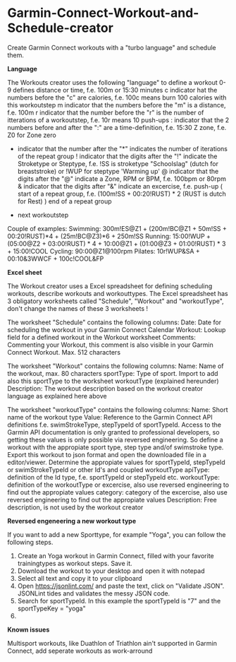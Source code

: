 # Garmin-Connect-Workout-and-Schedule-creator
Create Garmin Connect workouts with a "turbo language" and schedule them.

**Language**

The Workouts creator uses the following "language" to define a workout
  0-9  defines distance or time, f.e. 100m or 15:30 minutes
  c    indicator hat the numbers before the "c" are calories, f.e. 100c means burn 100 calories with this workoutstep
  m    indicator that the numbers before the "m" is a distance, f.e. 100m
  r    indicator that the number before the "r" is the number of itterations of a workoutstep, f.e. 10r means 10 push-ups
  :    indicator that the 2 numbers before and after the ":" are a time-definition, f.e. 15:30
  Z    zone, f.e. Z0 for Zone zero
  *    indicator that the number after the "*" indicates the number of iterations of the repeat group
  !    indicator that the digits after the "!" indicate the Stroketype or Steptype, f.e. !SS is stroketype "Schoolslag" (dutch for breaststroke) 
       or !WUP for steptype 'Warming up'
  @    indicator that the digits after the "@" indicate a Zone, RPM or BPM, f.e. 100bpm or 80rpm
  &    indicator that the digits after "&" indicate an excercise, f.e. push-up
  (    start of a repeat group, f.e. (100m!SS + 00:20!RUST) * 2 (RUST is dutch for Rest)
  )    end of a repeat group
  +    next workoutstep
  
Couple of examples:
  Swimming: 300m!ES@Z1 + (200m!BC@Z1 + 50m!SS + 00:20!RUST)*4 + (25m!BC@Z3)*6 + 250m!SS
  Running:  15:00!WUP + (05:00@Z2 + 03:00!RUST) * 4 + 10:00@Z1 + (01:00@Z3 + 01:00!RUST) * 3 + 15:00!COOL
  Cycling:  90:00@Z1@100rpm
  Pilates:  10r!WUP&SA + 00:10&3WWCF + 100c!COOL&FP

**Excel sheet**

The Workout creator uses a Excel spreadsheet for defining scheduling workouts, describe workouts and workouttypes. The Excel spreadsheet has 3 obligatory worksheets called "Schedule", "Workout" and "workoutType", don't change the names of these 3 worksheets !

The worksheet "Schedule" contains the following columns:
  Date:         Date for scheduling the workout in your Garmin Connect Calendar
  Workout:      Lookup field for a defined workout in the Workout worksheet
  Comments:     Commenting your Workout, this comment is also visible in your Garmin Connect Workout. Max. 512 characters
  
The worksheet "Workout" contains the following columns:
  Name:         Name of the workout, max. 80 characters
  sportType:    Type of sport. Import to add also this sportType to the worksheet workoutType (explained hereunder)
  Description:  The workout description based on the workout creator language as explained here above
  
The worksheet "workoutType" contains the following columns:
  Name:         Short name of the workout type
  Value:        Reference to the Garmin Connect API definitions f.e. swimStrokeType, stepTypeId of sportTypeId. Access to the Garmin API documentation is only
		            granted to professional developers, so getting these values is only possible via reversed engineering. So define a workout with the appropiate
		            sport type, step type and/of swimstroke type. Export this workout to json format and open the downloaded file in a editor/viewer. Determine the
		            appropiate values for sportTypeId, stepTypeId or swimStrokeTypeId or other Id's and coupled workoutType
  apiType:		    definition of the Id type, f.e. sportTypeId or stepTypeId etc.
  workoutType:	definition of the workoutType or excercise, also use reversed engineering to find out the appropiate values
  category:	category of the excercise, also use reversed engineering to find out the appropiate values
  Description:	Free description, is not used by the workout creator

**Reversed engeneering a new workout type**

If you want to add a new Sporttype, for example "Yoga", you can follow the following steps.
1)  Create an Yoga workout in Garmin Connect, filled with your favorite trainingtypes as workout steps. Save it.
2)  Download the workout to your desktop and open it with notepad
3)  Select all text and copy it to your clipboard
4)  Open https://jsonlint.com/ and paste the text, click on "Validate JSON". JSONLint tides and validates the messy JSON code.
5)  Search for sportTypeId. In this example the sportTypeId is "7" and the sportTypeKey = "yoga"
6)  

**Known issues**

Multisport workouts, like Duathlon of Triathlon ain't supported in Garmin Connect, add seperate workouts as work-arround
